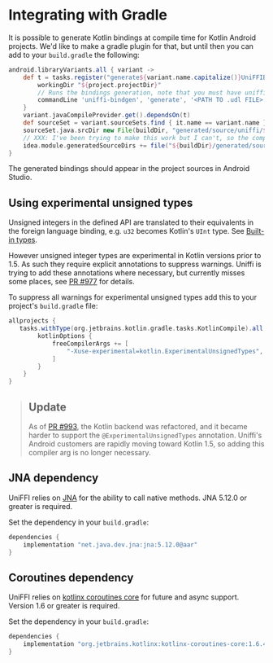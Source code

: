 # Integrating with Gradle

It is possible to generate Kotlin bindings at compile time for Kotlin Android projects. We'd like to make a gradle plugin for that, but until then you can add to your `build.gradle` the following:

```groovy
android.libraryVariants.all { variant ->
    def t = tasks.register("generate${variant.name.capitalize()}UniFFIBindings", Exec) {
        workingDir "${project.projectDir}"
        // Runs the bindings generation, note that you must have uniffi-bindgen installed and in your PATH environment variable
        commandLine 'uniffi-bindgen', 'generate', '<PATH TO .udl FILE>', '--language', 'kotlin', '--out-dir', "${buildDir}/generated/source/uniffi/${variant.name}/java"
    }
    variant.javaCompileProvider.get().dependsOn(t)
    def sourceSet = variant.sourceSets.find { it.name == variant.name }
    sourceSet.java.srcDir new File(buildDir, "generated/source/uniffi/${variant.name}/java")
    // XXX: I've been trying to make this work but I can't, so the compiled bindings will show as "regular sources" in Android Studio.
    idea.module.generatedSourceDirs += file("${buildDir}/generated/source/uniffi/${variant.name}/java/uniffi")
}
```

The generated bindings should appear in the project sources in Android Studio.

## Using experimental unsigned types

Unsigned integers in the defined API are translated to their equivalents in the foreign language binding, e.g. `u32` becomes Kotlin's `UInt` type.
See [Built-in types](../udl/builtin_types.md).

However unsigned integer types are experimental in Kotlin versions prior to 1.5.
As such they require explicit annotations to suppress warnings.
Uniffi is trying to add these annotations where necessary,
but currently misses some places, see [PR #977](https://github.com/mozilla/uniffi-rs/pull/977) for details.

To suppress all warnings for experimental unsigned types add this to your project's `build.gradle` file:

```groovy
allprojects {
   tasks.withType(org.jetbrains.kotlin.gradle.tasks.KotlinCompile).all {
        kotlinOptions {
            freeCompilerArgs += [
                "-Xuse-experimental=kotlin.ExperimentalUnsignedTypes",
            ]
        }
    }
}
```

> ## Update
>
> As of [PR #993](https://github.com/mozilla/uniffi-rs/pull/993), the Kotlin backend was refactored, and it became harder to support the
> `@ExperimentalUnsignedTypes` annotation. Uniffi's Android customers are rapidly moving toward Kotlin 1.5, so adding this compiler arg is no longer necessary.

## JNA dependency

UniFFI relies on [JNA] for the ability to call native methods.
JNA 5.12.0 or greater is required.

Set the dependency in your `build.gradle`:

```groovy
dependencies {
    implementation "net.java.dev.jna:jna:5.12.0@aar"
}
```

[JNA]: https://github.com/java-native-access/jna

## Coroutines dependency

UniFFI relies on [kotlinx coroutines core] for future and async support. Version 1.6 or greater is required.

Set the dependency in your `build.gradle`:

```groovy
dependencies {
    implementation "org.jetbrains.kotlinx:kotlinx-coroutines-core:1.6.4"
}
```

[kotlinx coroutines core]: https://github.com/Kotlin/kotlinx.coroutines
